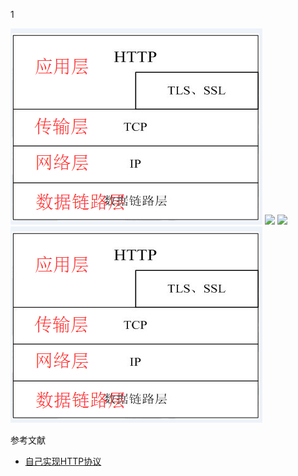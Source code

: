 

1


![](../resource/tcpip.jpg)
![](https://img-blog.csdn.net/20160706141733299)
<img src="https://img-blog.csdn.net/20160706141733299"/>
<img src='../resource/tcpip.jpg'>

参考文献
* [自己实现HTTP协议](https://blog.csdn.net/qq_22706515/article/details/51838622)


